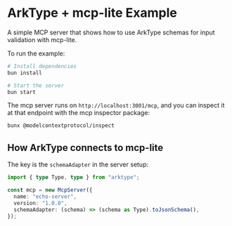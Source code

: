 # ArkType + mcp-lite Example

A simple MCP server that shows how to use ArkType schemas for input validation with mcp-lite.

To run the example:

```bash
# Install dependencies
bun install

# Start the server
bun start
```

The mcp server runs on `http://localhost:3001/mcp`, and you can inspect it at that endpoint with the mcp inspector package:

```bash
bunx @modelcontextprotocol/inspect
```

## How ArkType connects to mcp-lite

The key is the `schemaAdapter` in the server setup:

```typescript
import { type Type, type } from "arktype";

const mcp = new McpServer({
  name: "echo-server",
  version: "1.0.0",
  schemaAdapter: (schema) => (schema as Type).toJsonSchema(),
});
```
